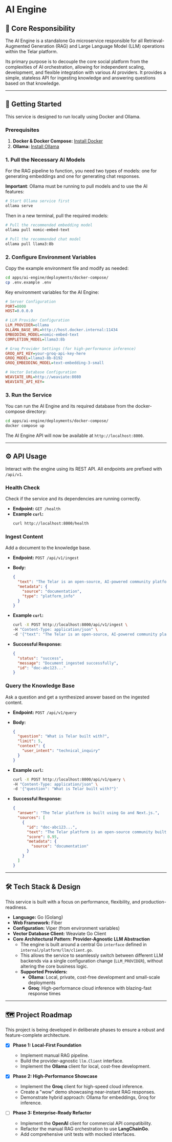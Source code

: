 # AI Engine

## 🎯 Core Responsibility

The AI Engine is a standalone Go microservice responsible for all Retrieval-Augmented Generation (RAG) and Large Language Model (LLM) operations within the Telar platform.

Its primary purpose is to decouple the core social platform from the complexities of AI orchestration, allowing for independent scaling, development, and flexible integration with various AI providers. It provides a simple, stateless API for ingesting knowledge and answering questions based on that knowledge.

---

## 🏁 Getting Started

This service is designed to run locally using Docker and Ollama.

### Prerequisites

1.  **Docker & Docker Compose:** [Install Docker](https://docs.docker.com/get-docker/)
2.  **Ollama:** [Install Ollama](https://ollama.com/)

### 1. Pull the Necessary AI Models

For the RAG pipeline to function, you need two types of models: one for generating embeddings and one for generating chat responses.

**Important**: Ollama must be running to pull models and to use the AI features:

```bash
# Start Ollama service first
ollama serve
```

Then in a new terminal, pull the required models:

```bash
# Pull the recommended embedding model
ollama pull nomic-embed-text

# Pull the recommended chat model
ollama pull llama3:8b
```

### 2. Configure Environment Variables

Copy the example environment file and modify as needed:

```bash
cd apps/ai-engine/deployments/docker-compose/
cp .env.example .env
```

Key environment variables for the AI Engine:

```ini
# Server Configuration
PORT=8000
HOST=0.0.0.0

# LLM Provider Configuration
LLM_PROVIDER=ollama
OLLAMA_BASE_URL=http://host.docker.internal:11434
EMBEDDING_MODEL=nomic-embed-text
COMPLETION_MODEL=llama3:8b

# Groq Provider Settings (for high-performance inference)
GROQ_API_KEY=your-groq-api-key-here
GROQ_MODEL=llama3-8b-8192
GROQ_EMBEDDING_MODEL=text-embedding-3-small

# Vector Database Configuration
WEAVIATE_URL=http://weaviate:8080
WEAVIATE_API_KEY=
```

### 3. Run the Service

You can run the AI Engine and its required database from the docker-compose directory:

```bash
cd apps/ai-engine/deployments/docker-compose/
docker compose up
```

The AI Engine API will now be available at `http://localhost:8000`.

---

## ⚙️ API Usage

Interact with the engine using its REST API. All endpoints are prefixed with `/api/v1`.

### Health Check

Check if the service and its dependencies are running correctly.

*   **Endpoint:** `GET /health`
*   **Example `curl`:**
    ```bash
    curl http://localhost:8000/health
    ```

### Ingest Content

Add a document to the knowledge base.

*   **Endpoint:** `POST /api/v1/ingest`
*   **Body:**
    ```json
    {
      "text": "The Telar is an open-source, AI-powered community platform. Built with Go, Next.js, and architected for Kubernetes.",
      "metadata": {
        "source": "documentation",
        "type": "platform_info"
      }
    }
    ```

*   **Example `curl`:**
    ```bash
    curl -X POST http://localhost:8000/api/v1/ingest \
    -H "Content-Type: application/json" \
    -d '{"text": "The Telar is an open-source, AI-powered community platform. Built with Go, Next.js, and architected for Kubernetes.", "metadata": {"source": "documentation"}}'
    ```

*   **Successful Response:**
    ```json
    {
      "status": "success",
      "message": "Document ingested successfully",
      "id": "doc-abc123..."
    }
    ```

### Query the Knowledge Base

Ask a question and get a synthesized answer based on the ingested content.

*   **Endpoint:** `POST /api/v1/query`
*   **Body:**
    ```json
    {
      "question": "What is Telar built with?",
      "limit": 5,
      "context": {
        "user_intent": "technical_inquiry"
      }
    }
    ```

*   **Example `curl`:**
    ```bash
    curl -X POST http://localhost:8000/api/v1/query \
    -H "Content-Type: application/json" \
    -d '{"question": "What is Telar built with?"}'
    ```

*   **Successful Response:**
    ```json
    {
      "answer": "The Telar platform is built using Go and Next.js.",
      "sources": [
        {
          "id": "doc-abc123...",
          "text": "The Telar platform is an open-source community built with Go and Next.js.",
          "score": 0.95,
          "metadata": {
            "source": "documentation"
          }
        }
      ]
    }
    ```

---

## 🛠️ Tech Stack & Design

This service is built with a focus on performance, flexibility, and production-readiness.

*   **Language:** Go (Golang)
*   **Web Framework:** Fiber
*   **Configuration:** Viper (from environment variables)
*   **Vector Database Client:** Weaviate Go Client
*   **Core Architectural Pattern:** **Provider-Agnostic LLM Abstraction**
    *   The engine is built around a central Go `interface` defined in `internal/platform/llm/client.go`.
    *   This allows the service to seamlessly switch between different LLM backends via a single configuration change (`LLM_PROVIDER`), without altering the core business logic.
    *   **Supported Providers:**
        *   **Ollama**: Local, private, cost-free development and small-scale deployments
        *   **Groq**: High-performance cloud inference with blazing-fast response times

---

## 🗺️ Project Roadmap

This project is being developed in deliberate phases to ensure a robust and feature-complete architecture.

-   [x] **Phase 1: Local-First Foundation**
    -   Implement manual RAG pipeline.
    -   Build the provider-agnostic `llm.Client` interface.
    -   Implement the **Ollama** client for local, cost-free development.

-   [x] **Phase 2: High-Performance Showcase**
    -   Implement the **Groq** client for high-speed cloud inference.
    -   Create a "wow" demo showcasing near-instant RAG responses.
    -   Demonstrate hybrid approach: Ollama for embeddings, Groq for inference.

-   [ ] **Phase 3: Enterprise-Ready Refactor**
    -   Implement the **OpenAI** client for commercial API compatibility.
    -   Refactor the manual RAG orchestration to use **LangChainGo**.
    -   Add comprehensive unit tests with mocked interfaces.
